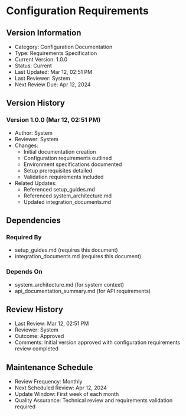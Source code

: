 # Configuration Requirements

## Version Information
- Category: Configuration Documentation
- Type: Requirements Specification
- Current Version: 1.0.0
- Status: Current
- Last Updated: Mar 12, 02:51 PM
- Last Reviewer: System
- Next Review Due: Apr 12, 2024

## Version History
### Version 1.0.0 (Mar 12, 02:51 PM)
- Author: System
- Reviewer: System
- Changes:
  - Initial documentation creation
  - Configuration requirements outlined
  - Environment specifications documented
  - Setup prerequisites detailed
  - Validation requirements included
- Related Updates:
  - Referenced setup_guides.md
  - Referenced system_architecture.md
  - Updated integration_documents.md

## Dependencies
### Required By
- setup_guides.md (requires this document)
- integration_documents.md (requires this document)

### Depends On
- system_architecture.md (for system context)
- api_documentation_summary.md (for API requirements)

## Review History
- Last Review: Mar 12, 02:51 PM
- Reviewer: System
- Outcome: Approved
- Comments: Initial version approved with configuration requirements review completed

## Maintenance Schedule
- Review Frequency: Monthly
- Next Scheduled Review: Apr 12, 2024
- Update Window: First week of each month
- Quality Assurance: Technical review and requirements validation required 